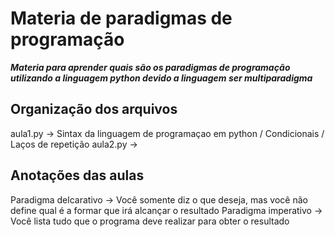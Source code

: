 # Materia de paradigmas de programação

***Materia para aprender quais são os paradigmas de programação utilizando a linguagem python devido a linguagem ser multiparadigma***

## Organização dos arquivos

aula1.py -> Sintax da linguagem de programaçao em python / Condicionais / Laços de repetição
aula2.py ->

## Anotações das aulas

Paradigma delcarativo -> Você somente diz o que deseja, mas você não define qual é a formar que irá alcançar o resultado
Paradigma imperativo -> Você lista tudo que o programa deve realizar para obter o resultado
